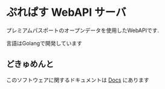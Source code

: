 # ぷれぱす WebAPI サーバ

プレミアムパスポートのオープンデータを使用したWebAPIです.

言語はGolangで開発しています

## どきゅめんと
このソフトウェアに関するドキュメントは [Docs][docs] にあります

[docs]: Docs/

